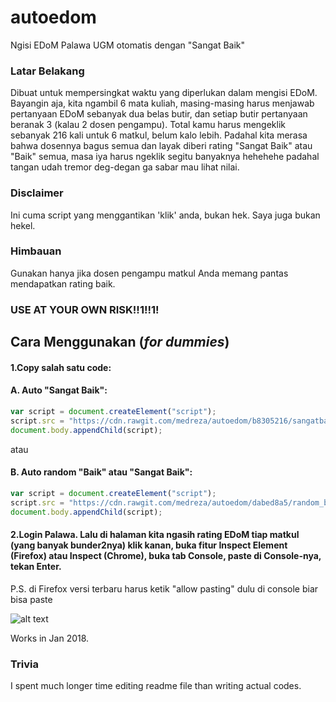# autoedom
Ngisi EDoM Palawa UGM otomatis dengan "Sangat Baik"

### Latar Belakang
Dibuat untuk mempersingkat waktu yang diperlukan dalam mengisi EDoM. Bayangin aja, kita ngambil 6 mata kuliah, masing-masing harus menjawab pertanyaan EDoM sebanyak dua belas butir, dan setiap butir pertanyaan beranak 3 (kalau 2 dosen pengampu). Total kamu harus mengeklik sebanyak 216 kali untuk 6 matkul, belum kalo lebih. Padahal kita merasa bahwa dosennya bagus semua dan layak diberi rating "Sangat Baik" atau "Baik" semua, masa iya harus ngeklik segitu banyaknya hehehehe padahal tangan udah tremor deg-degan ga sabar mau lihat nilai.

### Disclaimer
Ini cuma script yang menggantikan 'klik' anda, bukan hek. Saya juga bukan hekel.

### Himbauan
Gunakan hanya jika dosen pengampu matkul Anda memang pantas mendapatkan rating baik.

### USE AT YOUR OWN RISK!!1!!1!

## Cara Menggunakan (*for dummies*)
#### 1.Copy salah satu code:
#### A. Auto "Sangat Baik":
```javascript
var script = document.createElement("script");
script.src = "https://cdn.rawgit.com/medreza/autoedom/b8305216/sangatbaik.js";
document.body.appendChild(script);
```
atau
#### B. Auto random "Baik" atau "Sangat Baik":
```javascript
var script = document.createElement("script");
script.src = "https://cdn.rawgit.com/medreza/autoedom/dabed8a5/random_baik.js";
document.body.appendChild(script);
```
#### 2.Login Palawa. Lalu di halaman kita ngasih rating EDoM tiap matkul (yang banyak bunder2nya) klik kanan, buka fitur Inspect Element (Firefox) atau Inspect (Chrome), buka tab Console, paste di Console-nya, tekan Enter.

P.S. di Firefox versi terbaru harus ketik "allow pasting" dulu di console biar bisa paste

![alt text](https://github.com/medreza/autoedom/raw/master/contoh.png "Klik kanan->Inspect Element->Tab Console->Paste->Enter")


Works in Jan 2018.

### Trivia
I spent much longer time editing readme file than writing actual codes.
